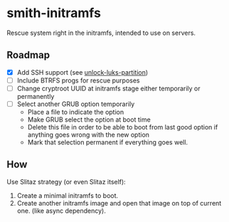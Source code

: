 # smith-initramfs
Rescue system right in the initramfs, intended to use on servers.

## Roadmap

- [x] Add SSH support (see [unlock-luks-partition](https://github.com/ceremcem/unlock-luks-partition))
- [ ] Include BTRFS progs for rescue purposes
- [ ] Change cryptroot UUID at initramfs stage either temporarily or permanently 
- [ ] Select another GRUB option temporarily 
    * Place a file to indicate the option 
    * Make GRUB select the option at boot time 
    * Delete this file in order to be able to boot from last good option if anything goes wrong with the new option 
    * Mark that selection permanent if everything goes well.

## How 

Use Slitaz strategy (or even Slitaz itself):

1. Create a minimal initramfs to boot. 
2. Create another initramfs image and open that image on top of current one. (like async dependency). 
